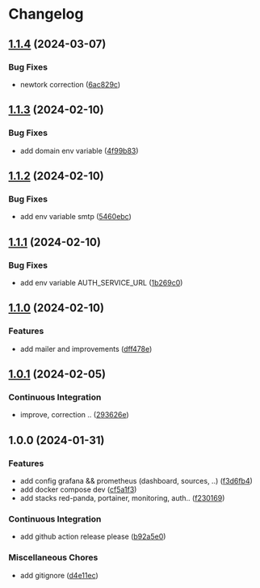 # Changelog

## [1.1.4](https://github.com/Andesite-Lab/DevOps/compare/v1.1.3...v1.1.4) (2024-03-07)


### Bug Fixes

* newtork correction ([6ac829c](https://github.com/Andesite-Lab/DevOps/commit/6ac829cc646bbecdb5a21182f1b062e3c8b97a86))

## [1.1.3](https://github.com/Andesite-Lab/DevOps/compare/v1.1.2...v1.1.3) (2024-02-10)


### Bug Fixes

* add domain env variable ([4f99b83](https://github.com/Andesite-Lab/DevOps/commit/4f99b831d31da44152b0971670d29698e7506da9))

## [1.1.2](https://github.com/Andesite-Lab/DevOps/compare/v1.1.1...v1.1.2) (2024-02-10)


### Bug Fixes

* add env variable smtp ([5460ebc](https://github.com/Andesite-Lab/DevOps/commit/5460ebc0ace9fc976b057d545b86501db02dced7))

## [1.1.1](https://github.com/Andesite-Lab/DevOps/compare/v1.1.0...v1.1.1) (2024-02-10)


### Bug Fixes

* add env variable AUTH_SERVICE_URL ([1b269c0](https://github.com/Andesite-Lab/DevOps/commit/1b269c0868cd0a2f16bbf9b14aea79db00cfc3b7))

## [1.1.0](https://github.com/Andesite-Lab/DevOps/compare/v1.0.1...v1.1.0) (2024-02-10)


### Features

* add mailer and improvements ([dff478e](https://github.com/Andesite-Lab/DevOps/commit/dff478e94013dce3a7d0fab5e359b9b6d3a9b51a))

## [1.0.1](https://github.com/Andesite-Lab/DevOps/compare/v1.0.0...v1.0.1) (2024-02-05)


### Continuous Integration

* improve, correction .. ([293626e](https://github.com/Andesite-Lab/DevOps/commit/293626e59aea2166f338a09e10988b1675bcfc43))

## 1.0.0 (2024-01-31)


### Features

* add config grafana && prometheus (dashboard, sources, ..) ([f3d6fb4](https://github.com/Andesite-Lab/DevOps/commit/f3d6fb400b9e9ddc8c9177d51edbee47dfea8021))
* add docker compose dev ([cf5a1f3](https://github.com/Andesite-Lab/DevOps/commit/cf5a1f3938754791b2ce783b6cde986669ae6ec1))
* add stacks red-panda, portainer, monitoring, auth.. ([f230169](https://github.com/Andesite-Lab/DevOps/commit/f230169f131d1cd7eb119d658acbbcb121ce77a7))


### Continuous Integration

* add github action release please ([b92a5e0](https://github.com/Andesite-Lab/DevOps/commit/b92a5e039f9bfdb40b03949308262d7351e41011))


### Miscellaneous Chores

* add gitignore ([d4e11ec](https://github.com/Andesite-Lab/DevOps/commit/d4e11ec473461400446f622f79c7788259d2a429))
